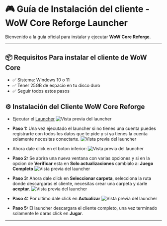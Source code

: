 
# 🎮 Guía de Instalación del cliente - WoW Core Reforge Launcher

Bienvenido a la guía oficial para instalar y ejecutar **WoW Core Reforge**.

---

## 📦 Requisitos Para instalar el cliente de WoW Core
- ✅ Sistema: Windows 10 o 11
- ✅ Tener 25GB de espacio en tu disco duro
- ✅ Seguir todos estos pasos

## ⚙️ Instalación del Cliente WoW Core Reforge
- Ejecutar el [Launcher](https://mega.nz/file/cQNSgJAA#kg_slFivyJ4eFj7RdAS_w5_E4LZfLvbsdt20PIh7mbQ) 
![Vista previa del launcher](https://i.postimg.cc/Y9vDtMgn/Screenshot-25.png)
 - **Paso 1:** Una vez ejecutado el launcher si no tienes una cuenta puedes registrarte con todos los datos que te pide y si ya tienes la cuenta solamente necesitas conectarte.
![Vista previa del launcher](https://i.postimg.cc/02w9nKWQ/Screenshot-27.png)

- Ahora dale click en el boton inferior:
![Vista previa del launcher](https://i.postimg.cc/XvpTxTxb/Screenshot-28.png)

- **Paso 2:** Se abrira una nueva ventana con varias opciones y si en la opcion de  **Verificar** esta en **Solo actualizaciones** cambialo a: **Juego Completo**
![Vista previa del launcher](https://i.postimg.cc/9f3ZxC8G/Screenshot-35.png)

- **Paso 3:** Ahora dale click en **Seleccionar carpeta**, selecciona la ruta donde descargaras el cliente, necesitas crear una carpeta y darle **aceptar**.
![Vista previa del launcher](https://i.postimg.cc/VNpf9kK8/Screenshot-36.png)

- **Paso 4:** Por ultimo dale click en **Actualizar**
![Vista previa del launcher](https://i.postimg.cc/tJMGbr8H/Screenshot-37.png)

- **Paso 5:** El launcher descargara el cliente completo, una vez terminado solamente le daras click en **Jugar**.
---

